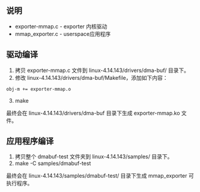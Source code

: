 ## 说明
* exporter-mmap.c - exporter 内核驱动
* mmap_exporter.c - userspace应用程序

## 驱动编译
1. 拷贝 exporter-mmap.c 文件到 linux-4.14.143/drivers/dma-buf/ 目录下。
2. 修改 linux-4.14.143/drivers/dma-buf/Makefile，添加如下内容：
```bash
obj-m += exporter-mmap.o
```
3. make

最终会在 linux-4.14.143/drivers/dma-buf 目录下生成 exporter-mmap.ko 文件。



## 应用程序编译
1. 拷贝整个 dmabuf-test 文件夹到 linux-4.14.143/samples/ 目录下。
2. make -C samples/dmabuf-test

最终会在 linux-4.14.143/samples/dmabuf-test/ 目录下生成 mmap_exporter 可执行程序。
